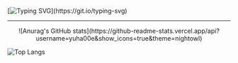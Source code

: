 [![Typing SVG](https://readme-typing-svg.demolab.com?font=Fira+Code&pause=1000&random=false&width=435&lines=Hello!+I'm+yuha!)](https://git.io/typing-svg)

-----

<div align="center">
![Anurag's GitHub stats](https://github-readme-stats.vercel.app/api?username=yuha00e&show_icons=true&theme=nightowl)
</div>

![Top Langs](https://github-readme-stats.vercel.app/api/top-langs/?username=yuha00e&layout=compact&theme=nightowl)





<!--
**yuha00e/yuha00e** is a ✨ _special_ ✨ repository because its `README.md` (this file) appears on your GitHub profile.

Here are some ideas to get you started:

- 🔭 I’m currently working on ...
- 🌱 I’m currently learning ...
- 👯 I’m looking to collaborate on ...
- 🤔 I’m looking for help with ...
- 💬 Ask me about ...
- 📫 How to reach me: ...
- 😄 Pronouns: ...
- ⚡ Fun fact: ...
-->
